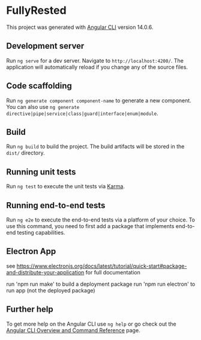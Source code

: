 # FullyRested

This project was generated with [Angular CLI](https://github.com/angular/angular-cli) version 14.0.6.

## Development server

Run `ng serve` for a dev server. Navigate to `http://localhost:4200/`. The application will automatically reload if you change any of the source files.

## Code scaffolding

Run `ng generate component component-name` to generate a new component. You can also use `ng generate directive|pipe|service|class|guard|interface|enum|module`.

## Build

Run `ng build` to build the project. The build artifacts will be stored in the `dist/` directory.

## Running unit tests

Run `ng test` to execute the unit tests via [Karma](https://karma-runner.github.io).

## Running end-to-end tests

Run `ng e2e` to execute the end-to-end tests via a platform of your choice. To use this command, you need to first add a package that implements end-to-end testing capabilities.

## Electron App

see https://www.electronjs.org/docs/latest/tutorial/quick-start#package-and-distribute-your-application for full documentation

run 'npm run make' to build a deployment package
run 'npm run electron' to run app (not the deployed package)

## Further help

To get more help on the Angular CLI use `ng help` or go check out the [Angular CLI Overview and Command Reference](https://angular.io/cli) page.
